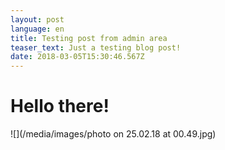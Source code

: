 ```yaml
---
layout: post
language: en
title: Testing post from admin area
teaser_text: Just a testing blog post!
date: 2018-03-05T15:30:46.567Z
---
```

# Hello there!

![](/media/images/photo on 25.02.18 at 00.49.jpg)
